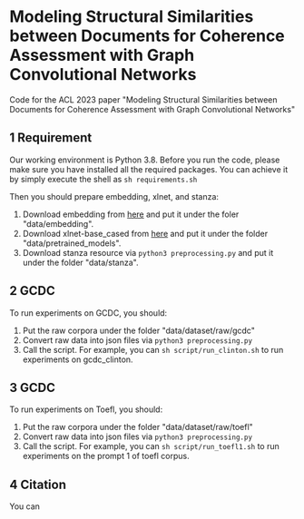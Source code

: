# Modeling Structural Similarities between Documents for Coherence Assessment with Graph Convolutional Networks
Code for the ACL 2023 paper "Modeling Structural Similarities between Documents for Coherence Assessment with Graph Convolutional Networks"

## 1 Requirement
Our working environment is Python 3.8. Before you run the code, please make sure you have installed all the required packages. You can achieve it by simply execute the shell as `sh requirements.sh`

Then you should prepare embedding, xlnet, and stanza:
1. Download embedding from [here](https://nlp.stanford.edu/data/glove.840B.300d.zip) and put it under the foler "data/embedding".
2. Download xlnet-base_cased from [here](https://huggingface.co/xlnet-base-cased/tree/main) and put it under the folder "data/pretrained_models".
3. Download stanza resource via `python3 preprocessing.py` and put it under the folder "data/stanza".

## 2 GCDC
To run experiments on GCDC, you should:
1. Put the raw corpora under the folder "data/dataset/raw/gcdc"
2. Convert raw data into json files via `python3 preprocessing.py`
3. Call the script. For example, you can `sh script/run_clinton.sh` to run experiments on gcdc_clinton.

## 3 GCDC
To run experiments on Toefl, you should:
1. Put the raw corpora under the folder "data/dataset/raw/toefl"
2. Convert raw data into json files via `python3 preprocessing.py`
3. Call the script. For example, you can `sh script/run_toefl1.sh` to run experiments on the prompt 1 of toefl corpus.

## 4 Citation
You can
